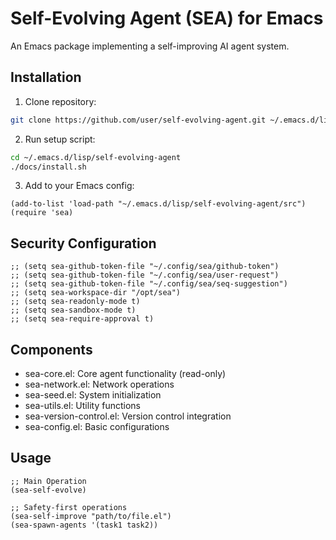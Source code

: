 <!-- ---
!-- title: ./self-evolving-agent/README.md
!-- author: ywatanabe
!-- date: 2024-12-01 22:30:31
!-- --- -->


# Self-Evolving Agent (SEA) for Emacs

An Emacs package implementing a self-improving AI agent system.

## Installation

1. Clone repository:
```bash
git clone https://github.com/user/self-evolving-agent.git ~/.emacs.d/lisp/self-evolving-agent
```

2. Run setup script:
```bash
cd ~/.emacs.d/lisp/self-evolving-agent
./docs/install.sh
```

3. Add to your Emacs config:
```elisp
(add-to-list 'load-path "~/.emacs.d/lisp/self-evolving-agent/src")
(require 'sea)
```

## Security Configuration

```elisp 
;; (setq sea-github-token-file "~/.config/sea/github-token")
;; (setq sea-github-token-file "~/.config/sea/user-request")
;; (setq sea-github-token-file "~/.config/sea/seq-suggestion")
;; (setq sea-workspace-dir "/opt/sea")
;; (setq sea-readonly-mode t)
;; (setq sea-sandbox-mode t)
;; (setq sea-require-approval t)
```

## Components

- sea-core.el: Core agent functionality (read-only)
- sea-network.el: Network operations
- sea-seed.el: System initialization
- sea-utils.el: Utility functions
- sea-version-control.el: Version control integration
- sea-config.el: Basic configurations

## Usage

```elisp
;; Main Operation
(sea-self-evolve)

;; Safety-first operations
(sea-self-improve "path/to/file.el")
(sea-spawn-agents '(task1 task2))
```

